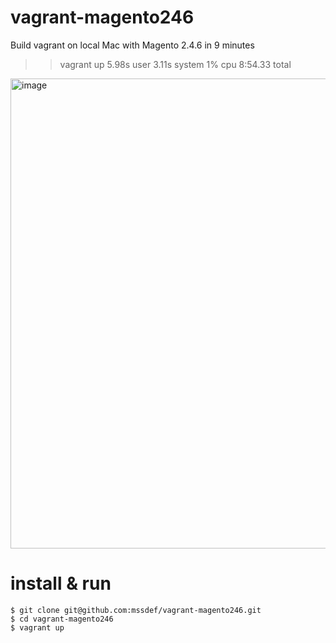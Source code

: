 # vagrant-magento246
Build vagrant on local Mac with Magento 2.4.6 in 9 minutes
>> vagrant up  5.98s user 3.11s system 1% cpu 8:54.33 total

<img width="752" alt="image" src="https://user-images.githubusercontent.com/646650/235315909-a00ab9d5-3e7b-4bcb-8e75-f72644c543ea.png">

# install & run
```
$ git clone git@github.com:mssdef/vagrant-magento246.git
$ cd vagrant-magento246
$ vagrant up
```

